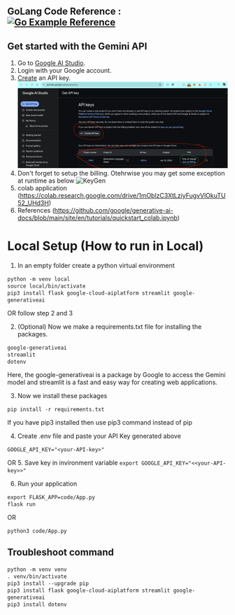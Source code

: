 ## GoLang Code Reference : [![Go Example Reference](https://pkg.go.dev/badge/github.com/google/generative-ai-go.svg)](https://github.com/gitish/GenAI-Gemini-Go)

## Get started with the Gemini API
1. Go to [Google AI Studio](https://aistudio.google.com/).
2. Login with your Google account.
3. [Create](https://aistudio.google.com/app/apikey) an API key.
![KeyGen](https://github.com/gitish/GenAI-Gemini/blob/main/img/key.png?raw=true)
4. Don't forget to setup the billing. Otehrwise you may get some exception at runtime as below
![KeyGen](https://github.com/gitish/GenAI-Gemini/blob/main/img/nobilling.png?raw=true)
5. colab application (https://colab.research.google.com/drive/1mOblzC3XtLziyFugvVlOkuTU52_UHd3H)
6. References (https://github.com/google/generative-ai-docs/blob/main/site/en/tutorials/quickstart_colab.ipynb)


# Local Setup (How to run in Local)
1. In an empty folder create a python virtual environment
```
python -m venv local
source local/bin/activate
pip3 install flask google-cloud-aiplatform streamlit google-generativeai

```
OR follow step 2 and 3

2. (Optional) Now we make a requirements.txt file for installing the packages.
```
google-generativeai
streamlit
dotenv
```
Here, the google-generativeai is a package by Google to access the Gemini model and streamlit is a fast and easy way for creating web applications. 

3. Now we install these packages
```
pip install -r requirements.txt
```
If you have pip3 installed then use pip3 command instead of pip

4. Create .env file and paste your API Key  generated above
```
GOOGLE_API_KEY="<your-API-key>"
```
OR
5. Save key in invironment variable 
```export GOOGLE_API_KEY="<<your-API-key>>" ```

6. Run your application 
```
export FLASK_APP=code/App.py
flask run
```
OR
```
python3 code/App.py
```


## Troubleshoot command
```
python -m venv venv
. venv/bin/activate
pip3 install --upgrade pip
pip3 install flask google-cloud-aiplatform streamlit google-generativeai
pip3 install dotenv
```
